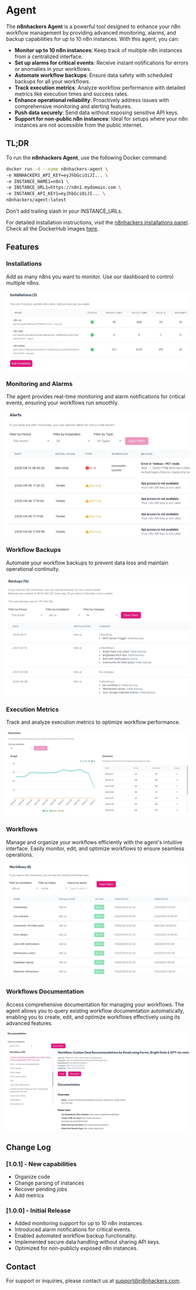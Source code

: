 # Agent

The **n8nhackers Agent** is a powerful tool designed to enhance your n8n workflow management by providing advanced monitoring, alarms, and backup capabilities for up to 10 n8n instances. With this agent, you can:

- **Monitor up to 10 n8n instances**: Keep track of multiple n8n instances from a centralized interface.
- **Set up alarms for critical events**: Receive instant notifications for errors or anomalies in your workflows.
- **Automate workflow backups**: Ensure data safety with scheduled backups for all your workflows.
- **Track execution metrics**: Analyze workflow performance with detailed metrics like execution times and success rates.
- **Enhance operational reliability**: Proactively address issues with comprehensive monitoring and alerting features.
- **Push data securely**: Send data without exposing sensitive API keys.
- **Support for non-public n8n instances**: Ideal for setups where your n8n instances are not accessible from the public internet.

## TL;DR

To run the **n8nhackers Agent**, use the following Docker command:

```bash
docker run -d --name n8nhackers-agent \
-e N8NHACKERS_API_KEY=eyJhbGciOiJI... \
-e INSTANCE_NAME1=n8n1 \
-e INSTANCE_URL1=https://n8n1.mydomain.com \
-e INSTANCE_API_KEY1=eyJhbGciOiJI... \
n8nhackers/agent:latest
```

Don't add trailing slash in your INSTANCE_URLs.

For detailed installation instructions, visit the [n8nhackers installations panel](https://n8nhackers.com/en/dashboard/resources/installations).
Check all the DockerHub images [here](https://hub.docker.com/r/n8nhackers/agent).

## Features

### Installations

Add as many n8ns you want to monitor. Use our dashboard to control multiple n8ns.

![Installation Steps](images/installations.png)

### Monitoring and Alarms
The agent provides real-time monitoring and alarm notifications for critical events, ensuring your workflows run smoothly.

![Documentation Reference](images/alarms.png)

### Workflow Backups
Automate your workflow backups to prevent data loss and maintain operational continuity.

![Documentation Reference](images/backups.png)


### Execution Metrics
Track and analyze execution metrics to optimize workflow performance.

![Execution Metrics](images/executions.png)

### Workflows

Manage and organize your workflows efficiently with the agent's intuitive interface. Easily monitor, edit, and optimize workflows to ensure seamless operations.

![Workflow Overview](images/workflows.png)


### Workflows Documentation

Access comprehensive documentation for managing your workflows. The agent allows you to query existing workflow documentation automatically, enabling you to create, edit, and optimize workflows effectively using its advanced features.

![Workflow Documentation](images/documentation.png)

## Change Log

### [1.0.1] - New capabilities
- Organize code
- Change parsing of instances
- Recover pending jobs
- Add metrics

### [1.0.0] - Initial Release
- Added monitoring support for up to 10 n8n instances.
- Introduced alarm notifications for critical events.
- Enabled automated workflow backup functionality.
- Implemented secure data handling without sharing API keys.
- Optimized for non-publicly exposed n8n instances.

## Contact

For support or inquiries, please contact us at [support@n8nhackers.com](mailto:support@n8nhackers.com).
